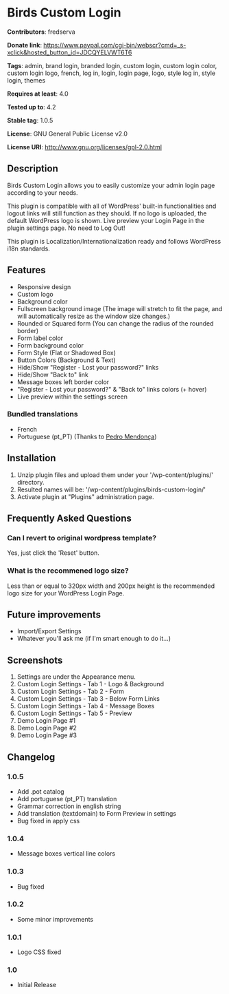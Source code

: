 # Birds Custom Login #

**Contributors**: fredserva

**Donate link**: https://www.paypal.com/cgi-bin/webscr?cmd=_s-xclick&hosted_button_id=JDCQYELVWT6T6

**Tags**: admin, brand login, branded login, custom login, custom login color, custom login logo, french, log in, login, login page, logo, style log in, style login, themes

**Requires at least**: 4.0

**Tested up to**: 4.2

**Stable tag**: 1.0.5

**License**: GNU General Public License v2.0

**License URI**: http://www.gnu.org/licenses/gpl-2.0.html


## Description ##

Birds Custom Login allows you to easily customize your admin login page according to your needs.

This plugin is compatible with all of WordPress' built-in functionalities and logout links will still function as they should.
If no logo is uploaded, the default WordPress logo is shown.
Live preview your Login Page in the plugin settings page. No need to Log Out!

This plugin is Localization/Internationalization ready and follows WordPress i18n standards.


## Features ##
* Responsive design
* Custom logo
* Background color
* Fullscreen background image (The image will stretch to fit the page, and will automatically resize as the window size changes.)
* Rounded or Squared form (You can change the radius of the rounded border)
* Form label color
* Form background color
* Form Style (Flat or Shadowed Box)
* Button Colors (Background & Text)
* Hide/Show "Register - Lost your password?" links
* Hide/Show "Back to" link
* Message boxes left border color
* "Register - Lost your password?" & "Back to" links colors (+ hover)
* Live preview within the settings screen

### Bundled translations ###
* French
* Portuguese (pt_PT) (Thanks to <a href="https://github.com/pedro-mendonca" target="_blank">Pedro Mendonça</a>)


## Installation ##

1. Unzip plugin files and upload them under your '/wp-content/plugins/' directory.
2. Resulted names will be: '/wp-content/plugins/birds-custom-login/'
3. Activate plugin at "Plugins" administration page.


## Frequently Asked Questions ##

### Can I revert to original wordpress template? ###

Yes, just click the 'Reset' button.

### What is the recommened logo size? ###

Less than or equal to 320px width and 200px height is the recommended logo size for your WordPress Login Page.


## Future improvements ##

* Import/Export Settings
* Whatever you'll ask me (if I'm smart enough to do it...)


## Screenshots ##

1. Settings are under the Appearance menu.
2. Custom Login Settings - Tab 1 - Logo & Background
3. Custom Login Settings - Tab 2 - Form
4. Custom Login Settings - Tab 3 - Below Form Links
5. Custom Login Settings - Tab 4 - Message Boxes
6. Custom Login Settings - Tab 5 - Preview
7. Demo Login Page #1
8. Demo Login Page #2
9. Demo Login Page #3

## Changelog ##

### 1.0.5 ###
* Add .pot catalog
* Add portuguese (pt_PT) translation
* Grammar correction in english string
* Add translation (textdomain) to Form Preview in settings
* Bug fixed in apply css

### 1.0.4 ###
* Message boxes vertical line colors

### 1.0.3 ###
* Bug fixed

### 1.0.2 ###
* Some minor improvements

### 1.0.1 ###
* Logo CSS fixed

### 1.0 ###
* Initial Release
